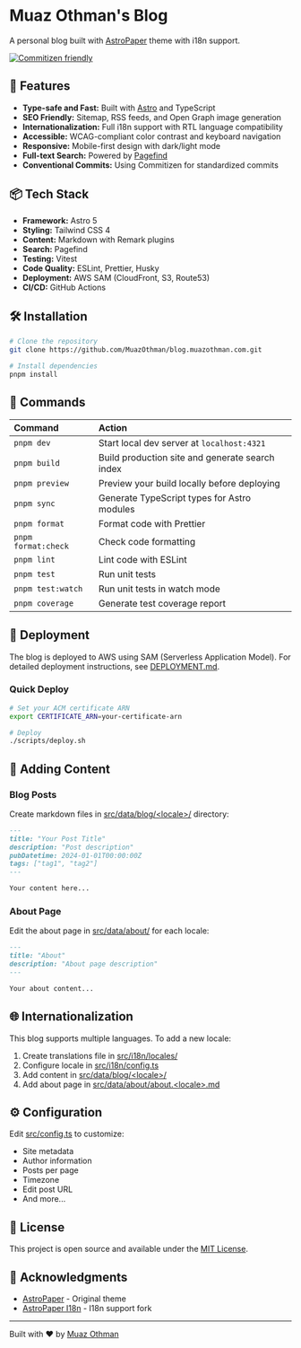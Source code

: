 # Muaz Othman's Blog

A personal blog built with [AstroPaper](https://github.com/satnaing/astro-paper) theme with i18n support.

[![Commitizen friendly](https://img.shields.io/badge/commitizen-friendly-brightgreen.svg)](http://commitizen.github.io/cz-cli/)

## 🚀 Features

- **Type-safe and Fast:** Built with [Astro](https://astro.build/) and TypeScript
- **SEO Friendly:** Sitemap, RSS feeds, and Open Graph image generation
- **Internationalization:** Full i18n support with RTL language compatibility
- **Accessible:** WCAG-compliant color contrast and keyboard navigation
- **Responsive:** Mobile-first design with dark/light mode
- **Full-text Search:** Powered by [Pagefind](https://pagefind.app/)
- **Conventional Commits:** Using Commitizen for standardized commits

## 📦 Tech Stack

- **Framework:** Astro 5
- **Styling:** Tailwind CSS 4
- **Content:** Markdown with Remark plugins
- **Search:** Pagefind
- **Testing:** Vitest
- **Code Quality:** ESLint, Prettier, Husky
- **Deployment:** AWS SAM (CloudFront, S3, Route53)
- **CI/CD:** GitHub Actions

## 🛠️ Installation

```bash
# Clone the repository
git clone https://github.com/MuazOthman/blog.muazothman.com.git

# Install dependencies
pnpm install
```

## 🧞 Commands

| Command             | Action                                          |
| :------------------ | :---------------------------------------------- |
| `pnpm dev`          | Start local dev server at `localhost:4321`      |
| `pnpm build`        | Build production site and generate search index |
| `pnpm preview`      | Preview your build locally before deploying     |
| `pnpm sync`         | Generate TypeScript types for Astro modules     |
| `pnpm format`       | Format code with Prettier                       |
| `pnpm format:check` | Check code formatting                           |
| `pnpm lint`         | Lint code with ESLint                           |
| `pnpm test`         | Run unit tests                                  |
| `pnpm test:watch`   | Run unit tests in watch mode                    |
| `pnpm coverage`     | Generate test coverage report                   |

## 🚀 Deployment

The blog is deployed to AWS using SAM (Serverless Application Model). For detailed deployment instructions, see [DEPLOYMENT.md](DEPLOYMENT.md).

### Quick Deploy

```bash
# Set your ACM certificate ARN
export CERTIFICATE_ARN=your-certificate-arn

# Deploy
./scripts/deploy.sh
```

## 📝 Adding Content

### Blog Posts

Create markdown files in [src/data/blog/\<locale\>/](src/data/blog/) directory:

```markdown
---
title: "Your Post Title"
description: "Post description"
pubDatetime: 2024-01-01T00:00:00Z
tags: ["tag1", "tag2"]
---

Your content here...
```

### About Page

Edit the about page in [src/data/about/](src/data/about/) for each locale:

```markdown
---
title: "About"
description: "About page description"
---

Your about content...
```

## 🌐 Internationalization

This blog supports multiple languages. To add a new locale:

1. Create translations file in [src/i18n/locales/](src/i18n/locales/)
2. Configure locale in [src/i18n/config.ts](src/i18n/config.ts)
3. Add content in [src/data/blog/\<locale\>/](src/data/blog/)
4. Add about page in [src/data/about/about.\<locale\>.md](src/data/about/)

## ⚙️ Configuration

Edit [src/config.ts](src/config.ts) to customize:

- Site metadata
- Author information
- Posts per page
- Timezone
- Edit post URL
- And more...

## 📄 License

This project is open source and available under the [MIT License](LICENSE).

## 🙏 Acknowledgments

- [AstroPaper](https://github.com/satnaing/astro-paper) - Original theme
- [AstroPaper I18n](https://github.com/yousef8/astro-paper-i18n) - I18n support fork

---

Built with ❤️ by [Muaz Othman](https://github.com/MuazOthman)
